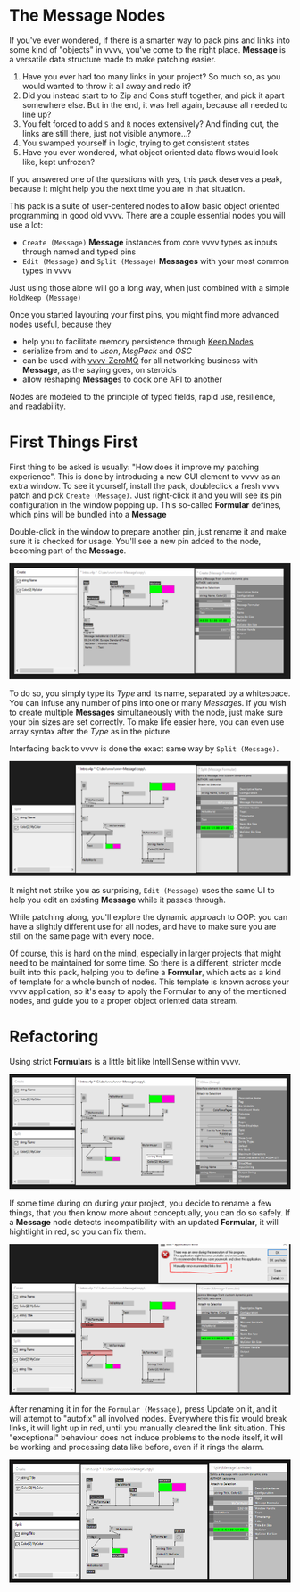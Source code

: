 The Message Nodes
=================

If you've ever wondered, if there is a smarter way to pack pins and links into some kind of "objects" in vvvv, you've come to the right place. **Message** is a versatile data structure made to make patching easier.

1. Have you ever had too many links in your project? So much so, as you would wanted to throw it all away and redo it?
1. Did you instead start to to Zip and Cons stuff together, and pick it apart somewhere else. But in the end, it was hell again, because all needed to line up?
1. You felt forced to add `S` and `R` nodes extensively? And finding out, the links are still there, just not visible anymore...?
1. You swamped yourself in logic, trying to get consistent states 
1. Have you ever wondered, what object oriented data flows would look like, kept unfrozen?

If you answered one of the questions with yes, this pack deserves a peak, because it might help you the next time you are in that situation.

This pack is a suite of user-centered nodes to allow basic object oriented programming in good old vvvv. There are a couple essential nodes you will use a lot:

* `Create (Message)` **Message** instances from core vvvv types as inputs through named and typed pins
* `Edit (Message)` and `Split (Message)` **Messages** with your most common types in vvvv

Just using those alone will go a long way, when just combined with a simple `HoldKeep (Message)`

Once you started layouting your first pins, you might find more advanced nodes useful, because they
* help you to facilitate memory persistence through [Keep Nodes](/doc/Keep.md) 
* serialize from and to *Json*, *MsgPack* and *OSC*
* can be used with [vvvv-ZeroMQ](https://github.com/velcrome/vvvv-ZeroMQ) for all networking business with **Message**, as the saying goes, on steroids
* allow reshaping **Message**s to dock one API to another 

Nodes are modeled to the principle of typed fields, rapid use, resilience, and readability.

First Things First
==================

First thing to be asked is usually: "How does it improve my patching experience". This is done by introducing a new GUI element to vvvv as an extra window. To see it yourself, install the pack, doubleclick a fresh vvvv patch and pick `Create (Message)`. 
Just right-click it and you will see its pin configuration in the window popping up. This so-called **Formular** defines, which pins will be bundled into a **Message**

Double-click in the window to prepare another pin, just rename it and make sure it is checked for usage. You'll see a new pin added to the node, becoming part of the **Message**.

![Dynamic Typing with Create](../../copy/assets/doc_images/01_create.png)

To do so, you simply type its *Type* and its name, separated by a whitespace. 
You can infuse any number of pins into one or many *Message*s.
If you wish to create multiple **Messages** simultaneously with the node, just make sure your bin sizes are set correctly. To make life easier here, you can even use array syntax after the *Type* as in the picture.

Interfacing back to vvvv is done the exact same way by `Split (Message)`. 

![Dynamic Typing with Split](../../copy/assets/doc_images/03_split.png)

It might not strike you as surprising, `Edit (Message)` uses the same UI to help you edit an existing **Message** while it passes through.

While patching along, you'll explore the dynamic approach to OOP: you can have a slightly different use for all nodes, and have to make sure you are still on the same page with every node.

Of course, this is hard on the mind, especially in larger projects that might need to be maintained for some time. So there is a different, stricter mode built into this pack, helping you to define a **Formular**, which acts as a kind of template for a whole bunch of nodes. This template is known across your vvvv application, so it's easy to apply the Formular to any of the mentioned nodes, and guide you to a proper object oriented data stream.

Refactoring
===========

Using strict **Formular**s is a little bit like IntelliSense within vvvv. 

![Formular Refactoring](../../copy/assets/doc_images/04_0_refactoring_define.png "Formular Typing: Pick a template, registered with the Formular node")

If some time during on during your project, you decide to rename a few things, that you then know more about conceptually, you can do so safely.
If a **Message** node detects incompatibility with an updated **Formular**, it will hightlight in red, so you can fix them. 

![Registered nodes warn you.](../../copy/assets/doc_images/04_1_refactoring_safeguard.png "Red nodes: Fix links manually.")

After renaming it in for the `Formular (Message)`, press Update on it, and it will attempt to "autofix" all involved nodes. Everywhere this fix would break links, it will light up in red, until you manually cleared the link situation. 
This "exceptional" behaviour does not induce problems to the node itself, it will be working and processing data like before, even if it rings the alarm.

![After manual revisitation](../../copy/assets/doc_images/04_2_refactoring_finished.png "All fine again, with just a few clicks.")






